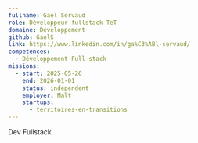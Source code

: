 ```yaml
---
fullname: Gaël Servaud
role: Développeur fullstack TeT
domaine: Développement
github: GaelS
link: https://www.linkedin.com/in/ga%C3%ABl-servaud/
competences:
  - Développement Full-stack
missions:
  - start: 2025-05-26
    end: 2026-01-01
    status: independent
    employer: Malt
    startups:
      - territoires-en-transitions
---
```

Dev Fullstack